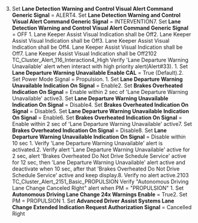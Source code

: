 3. Set **Lane Detection Warning and Control Visual Alert Command Generic Signal** = ALERT4. Set **Lane Detection Warning and Control Visual Alert Command Generic Signal** = INTERVENTION7. Set **Lane Detection Warning and Control Visual Alert Command Generic Signal** = OFF 1. Lane Keeper Assist Visual Indication shall be Off2. Lane Keeper Assist Visual Indication shall be Off3. Lane Keeper Assist Visual Indication shall be Off4. Lane Keeper Assist Visual Indication shall be Off7. Lane Keeper Assist Visual Indication shall be Off2102 TC_Cluster_Alert_116_Interaction4_High Verify 'Lane Departure Warning Unavailable' alert when interact with high priority alert(Alert#33). 1. Set **Lane Departure Warning Unavailable Enable CAL** = True (Default).2. Set Power Mode Signal = Propulsion. 1. Set **Lane Departure Warning Unavailable Indication On Signal** = Enable2. Set **Brakes Overheated Indication On Signal** = Enable within 2 sec of 'Lane Departure Warning Unavailable' active3. Set **Lane Departure Warning Unavailable Indication On Signal** = Disable4. Set **Brakes Overheated Indication On Signal** = Disable5. Set **Lane Departure Warning Unavailable Indication On Signal** = Enable6. Set **Brakes Overheated Indication On Signal** = Enable within 2 sec of 'Lane Departure Warning Unavailable' active7. Set **Brakes Overheated Indication On Signal** = Disable8. Set **Lane Departure Warning Unavailable Indication On Signal** = Disable within 10 sec 1. Verify 'Lane Departure Warning Unavailable' alert is activated.2. Verify alert 'Lane Departure Warning Unavailable' active for 2 sec, alert 'Brakes Overheated Do Not Drive Schedule Service' active for 12 sec, then 'Lane Departure Warning Unavailable' alert active and deactivate when 10 sec, after that 'Brakes Overheated Do Not Drive Schedule Service' active and keep display.8. Verify no alert active.2103 TC_Cluster_Alert_2151_Basic_PROPULSION Verify "Autonomous Driving Lane Change Canceled Right" alert when PM = "PROPULSION" 1. Set **Autonomous Driving Lane Change 24x Warnings Enable** = True2. Set PM = PROPULSION 1. Set **Advanced Driver Assist Systems Lane Change Extended Indication Request Authorization Signal** = Cancelled Right